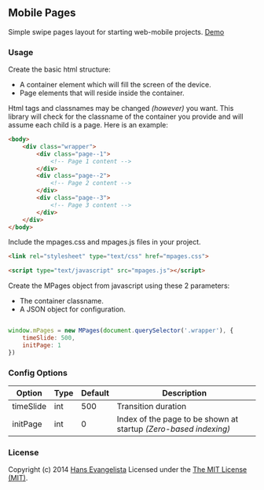 ## Mobile Pages
Simple swipe pages layout for starting web-mobile projects. [Demo](http://hanshavin.github.io/Mobile-Pages/)

### Usage
Create the basic html structure:

* A container element which will fill the screen of the device.
* Page elements that will reside inside the container.

Html tags and classnames may be changed *(however)* you want. This library will check for the classname of the container you provide and will assume each child is a page. Here is an example:

``` html
<body>
	<div class="wrapper">
		<div class="page--1">
			<!-- Page 1 content -->
		</div>
		<div class="page--2">
			<!-- Page 2 content -->
		</div>
		<div class="page--3">
			<!-- Page 3 content -->
		</div>
	</div>
</body>
```

Include the mpages.css and mpages.js files in your project.

``` html
<link rel="stylesheet" type="text/css" href="mpages.css">
```

``` html
<script type="text/javascript" src="mpages.js"></script>
```

Create the MPages object from javascript using these 2 parameters:

* The container classname.
* A JSON object for configuration.

``` js

window.mPages = new MPages(document.querySelector('.wrapper'), {
	timeSlide: 500,
	initPage: 1
})
```

### Config Options
Option | Type | Default | Description
------ | ---- | ------- | -----------
timeSlide | int | 500 | Transition duration
initPage | int | 0 | Index of the page to be shown at startup *(Zero-based indexing)*

### License
Copyright (c) 2014 [Hans Evangelista](https://twitter.com/hanshavin_code) Licensed under the [The MIT License (MIT)](http://opensource.org/licenses/MIT).